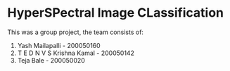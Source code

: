 # HyperSPectral Image CLassification

This was a group project, the team consists of:
1. Yash Mailapalli - 200050160
2. T E D N V S Krishna Kamal - 200050142
3. Teja Bale - 200050020
